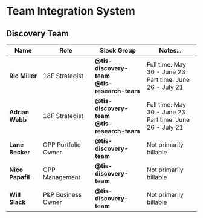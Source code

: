 # Team Integration System
## Discovery Team


| Name         	| Role                	| Slack Group                            	| Notes...                                                 	|
|--------------	|---------------------	|----------------------------------------	|----------------------------------------------------------	|
| **Ric Miller**   	| 18F Strategist      	| **@tis-discovery-team**<br/>**@tis-research-team** 	| Full time: May 30 - June 23<br/>Part time: June 26 - July 21 	|
| **Adrian Webb**  	| 18F Strategist      	| **@tis-discovery-team**<br/>**@tis-research-team** 	| Full time: May 30 - June 23<br/>Part time: June 26 - July 21 	|
| **Lane Becker**  	| OPP Portfolio Owner 	| **@tis-discovery-team**                    	| Not primarily billable                                   	|
| **Nico Papafil** 	| OPP Management      	| **@tis-discovery-team**                    	| Not primarily billable                                   	|
| **Will Slack**   	| P&P Business Owner  	| **@tis-discovery-team**                    	| Not primarily billable                                   	|
